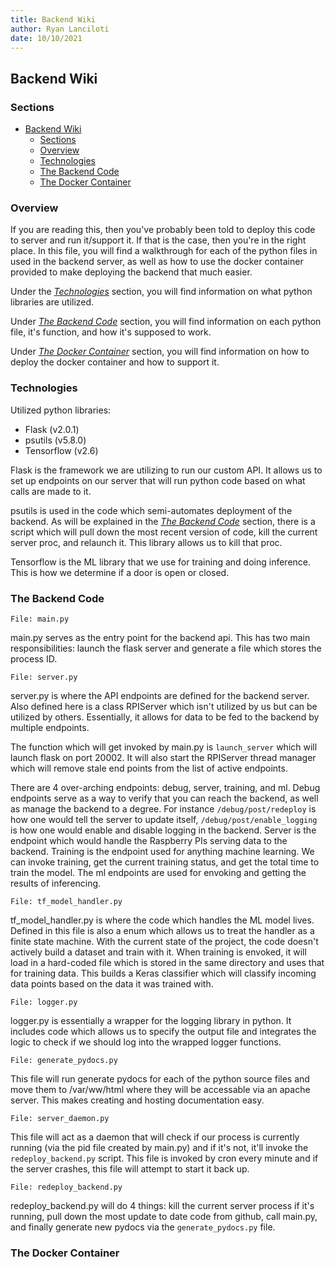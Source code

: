 ```yaml
---
title: Backend Wiki
author: Ryan Lanciloti
date: 10/10/2021
---
```


## Backend Wiki

### Sections
- [Backend Wiki](#backend-wiki)
	- [Sections](#sections)
	- [Overview](#overview)
	- [Technologies](#technologies)
	- [The Backend Code](#the-backend-code)
	- [The Docker Container](#the-docker-container)

### Overview

If you are reading this, then you've probably been told to deploy this code to server and run it/support it. If that is the case, then you're in the right place. In this file, you will find a walkthrough for each of the python files in used in the backend server, as well as how to use the docker container provided to make deploying the backend that much easier.

Under the [*Technologies*](#technologies) section, you will find information on what python libraries are utilized.

Under [*The Backend Code*](#the-backend-code) section, you will find information on each python file, it's function, and how it's supposed to work.

Under [*The Docker Container*](#the-docker-container) section, you will find information on how to deploy the docker container and how to support it.

### Technologies

Utilized python libraries:
- Flask (v2.0.1)
- psutils (v5.8.0)
- Tensorflow (v2.6)

Flask is the framework we are utilizing to run our custom API. It allows us to set up endpoints on our server that will run python code based on what calls are made to it.

psutils is used in the code which semi-automates deployment of the backend. As will be explained in the [*The Backend Code*](#the-backend-code) section, there is a script which will pull down the most recent version of code, kill the current server proc, and relaunch it. This library allows us to kill that proc.

Tensorflow is the ML library that we use for training and doing inference. This is how we determine if a door is open or closed.

### The Backend Code

`File: main.py`

main.py serves as the entry point for the backend api. This has two main responsibilities: launch the flask server and generate a file which stores the process ID.


`File: server.py`

server.py is where the API endpoints are defined for the backend server. Also defined here is a class RPIServer which isn't utilized by us but can be utilized by others. Essentially, it allows for data to be fed to the backend by multiple endpoints. 

The function which will get invoked by main.py is `launch_server` which will launch flask on port 20002. It will also start the RPIServer thread manager which will remove stale end points from the list of active endpoints.

There are 4 over-arching endpoints: debug, server, training, and ml. Debug endpoints serve as a way to verify that you can reach the backend, as well as manage the backend to a degree. For instance `/debug/post/redeploy` is how one would tell the server to update itself, `/debug/post/enable_logging` is how one would enable and disable logging in the backend. Server is the endpoint which would handle the Raspberry PIs serving data to the backend. Training is the endpoint used for anything machine learning. We can invoke training, get the current training status, and get the total time to train the model. The ml endpoints are used for envoking and getting the results of inferencing.


`File: tf_model_handler.py`

tf_model_handler.py is where the code which handles the ML model lives. Defined in this file is also a enum which allows us to treat the handler as a finite state machine. With the current state of the project, the code doesn't actively build a dataset and train with it. When training is envoked, it will load in a hard-coded file which is stored in the same directory and uses that for training data. This builds a Keras classifier which will classify incoming data points based on the data it was trained with.


`File: logger.py`

logger.py is essentially a wrapper for the logging library in python. It includes code which allows us to specify the output file and integrates the logic to check if we should log into the wrapped logger functions.


`File: generate_pydocs.py`

This file will run generate pydocs for each of the python source files and move them to /var/ww/html where they will be accessable via an apache server. This makes creating and hosting documentation easy.


`File: server_daemon.py`

This file will act as a daemon that will check if our process is currently running (via the pid file created by main.py) and if it's not, it'll invoke the `redeploy_backend.py` script. This file is invoked by cron every minute and if the server crashes, this file will attempt to start it back up.


`File: redeploy_backend.py`

redeploy_backend.py will do 4 things: kill the current server process if it's running, pull down the most update to date code from github, call main.py, and finally generate new pydocs via the `generate_pydocs.py` file.

### The Docker Container